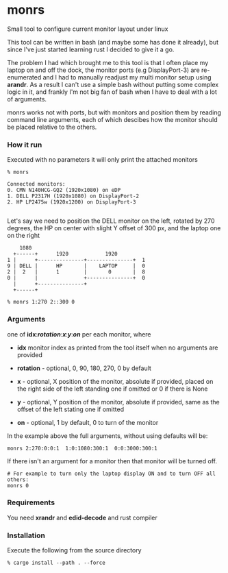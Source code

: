 # monrs
Small tool to configure current monitor layout under linux

This tool can be written in bash (and maybe some has done it already), but since I've just started learning rust I decided to give it a go.

The problem I had which brought me to this tool is that I often place my laptop on and off the dock, the monitor ports
(e.g DisplayPort-3) are re-enumerated and I had to manually readjust my multi monitor setup using **arandr**.
As a result I can't use a simple bash without putting some complex logic in it, and frankly I'm not big fan of bash when
I have to deal with a lot of arguments.

monrs works not with ports, but with monitors and position them by reading command line arguments, each of which descibes how the monitor should be placed relative to the others.

### How it run

Executed with no parameters it will only print the attached monitors
```
% monrs 

Connected monitors:
0. CMN N140HCG-GQ2 (1920x1080) on eDP
1. DELL P2317H (1920x1080) on DisplayPort-2
2. HP LP2475w (1920x1200) on DisplayPort-3


```

Let's say we need to position the DELL monitor on the left, rotated by 270 degrees,
the HP on center with slight Y offset of 300 px, and the laptop one on the right

```
    1080
  +------+      1920            1920
1 |      +---------------+---------------+  1
9 | DELL |      HP       |    LAPTOP     |  0
2 |  2   |      1        |       0       |  8
0 |      |               +---------------+  0
  |      +---------------+
  +------+

% monrs 1:270 2::300 0
```


### Arguments

one of **idx**:***rotation***:***x***:***y***:***on*** per each monitor, where

* **idx** monitor index as printed from the tool itself when no arguments are provided

* **rotation** - optional, 0, 90, 180, 270, 0 by default

* **x** - optional, X position of the monitor, absolute if provided, placed on the right side of the left standing one if omitted or 0 if there is None

* **y** - optional, Y position of the monitor, absolute if provided, same as the offset of the left stating one if omitted

* **on** - optional, 1 by default, 0 to turn of the monitor 

In the example above the full arguments, without using defaults will be:
```
monrs 2:270:0:0:1  1:0:1080:300:1  0:0:3000:300:1
```

If there isn't an argument for a monitor then that monitor will be turned off.

```
# For example to turn only the laptop display ON and to turn OFF all others:
monrs 0
```

### Requirements
You need **xrandr** and **edid-decode** and rust compiler

### Installation
Execute the following from the source directory

```
% cargo install --path . --force
``` 
